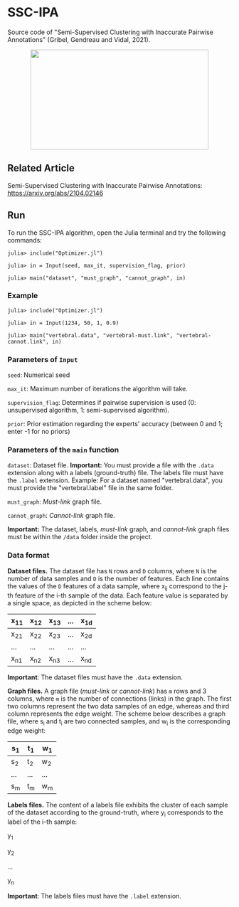 # SSC-IPA
Source code of "Semi-Supervised Clustering with Inaccurate Pairwise Annotations" (Gribel, Gendreau and Vidal, 2021).

<p align="center">
<img src="https://user-images.githubusercontent.com/4787247/116889763-efe70300-abfa-11eb-9810-5df99eaf65fc.png" width="400" height="225">
</p>

## Related Article

Semi-Supervised Clustering with Inaccurate Pairwise Annotations: https://arxiv.org/abs/2104.02146

## Run

To run the SSC-IPA algorithm, open the Julia terminal and try the following commands:

```
julia> include("Optimizer.jl")

julia> in = Input(seed, max_it, supervision_flag, prior)

julia> main("dataset", "must_graph", "cannot_graph", in)
```

### Example

```
julia> include("Optimizer.jl")

julia> in = Input(1234, 50, 1, 0.9)

julia> main("vertebral.data", "vertebral-must.link", "vertebral-cannot.link", in)
```

### Parameters of `Input`

`seed`: Numerical seed

`max_it`: Maximum number of iterations the algorithm will take.

`supervision_flag`: Determines if pairwise supervision is used (0: unsupervised algorithm, 1: semi-supervised algorithm).

`prior`: Prior estimation regarding the experts' accuracy (between 0 and 1; enter -1 for no priors)

### Parameters of the `main` function

`dataset`: Dataset file. **Important:** You must provide a file with the `.data` extension along with a labels (ground-truth) file. The labels file must have the `.label` extension. Example: For a dataset named "vertebral.data", you must provide the "vertebral.label" file in the same folder.

`must_graph`: _Must-link_ graph file.

`cannot_graph`: _Cannot-link_ graph file.

**Important:** The dataset, labels, _must-link_ graph, and _cannot-link_ graph files must be within the `/data` folder inside the project.

### Data format

**Dataset files.** The dataset file has `N` rows and `D` columns, where `N` is the number of data samples and `D` is the number of features. Each line contains the values of the `D` features of a data sample, where x<sub>ij</sub> correspond to the j-th feature of the i-th sample of the data. Each feature value is separated by a single space, as depicted in the scheme below:

| x<sub>11</sub> | x<sub>12</sub> | x<sub>13</sub> | ... | x<sub>1d</sub> |
|------|------|------|-----|------|
| x<sub>21</sub> | x<sub>22</sub> | x<sub>23</sub> | ... | x<sub>2d</sub> |
| ... | ... | ... | ... | ... |
| x<sub>n1</sub> | x<sub>n2</sub> | x<sub>n3</sub> | ... | x<sub>nd</sub> |

**Important**: The dataset files must have the `.data` extension.

**Graph files.** A graph file (_must-link_ or _cannot-link_) has `m` rows and 3 columns, where `m` is the number of connections (links) in the graph. The first two columns represent the two data samples of an edge, whereas and third column represents the edge weight. The scheme below describes a graph file, where s<sub>i</sub> and t<sub>i</sub> are two connected samples, and w<sub>i</sub> is the corresponding edge weight:

| s<sub>1</sub> | t<sub>1</sub> | w<sub>1</sub> |
|------|------|------|
| s<sub>2</sub> | t<sub>2</sub> | w<sub>2</sub> |
| ... | ... | ... |
| s<sub>m</sub> | t<sub>m</sub> | w<sub>m</sub> |

**Labels files.** The content of a labels file exhibits the cluster of each sample of the dataset according to the ground-truth, where y<sub>i</sub> corresponds to the label of the i-th sample:

y<sub>1</sub>

y<sub>2</sub>

...

y<sub>n</sub>

**Important**: The labels files must have the `.label` extension.
